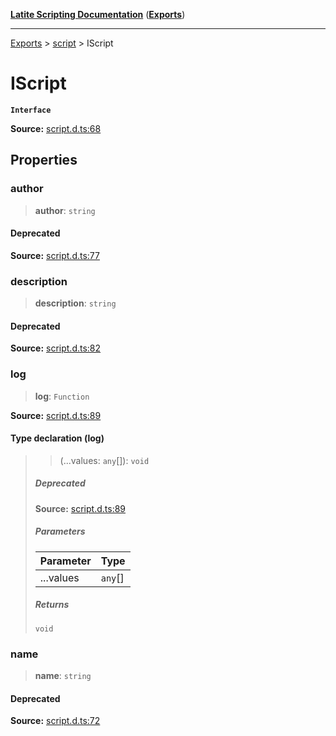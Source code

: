 [**Latite Scripting Documentation**](../../README.md) ([**Exports**](../../exports.md))

---

[Exports](../../exports.md) > [script](../index.md) > IScript

# IScript

**`Interface`**

**Source:** [script.d.ts:68](https://github.com/EpiclyRaspberry/latitescripting.github.io/blob/0717eac/definitions/script.d.ts#L68)

## Properties

### author

> **author**: `string`

#### Deprecated

**Source:** [script.d.ts:77](https://github.com/EpiclyRaspberry/latitescripting.github.io/blob/0717eac/definitions/script.d.ts#L77)

### description

> **description**: `string`

#### Deprecated

**Source:** [script.d.ts:82](https://github.com/EpiclyRaspberry/latitescripting.github.io/blob/0717eac/definitions/script.d.ts#L82)

### log

> **log**: `Function`

**Source:** [script.d.ts:89](https://github.com/EpiclyRaspberry/latitescripting.github.io/blob/0717eac/definitions/script.d.ts#L89)

#### Type declaration (log)

> > (...values: `any`[]): `void`
>
> ##### Deprecated
>
> **Source:** [script.d.ts:89](https://github.com/EpiclyRaspberry/latitescripting.github.io/blob/0717eac/definitions/script.d.ts#L89)
>
> ##### Parameters
>
> | Parameter | Type    |
> | :-------- | :------ |
> | ...values | `any`[] |
>
> ##### Returns
>
> `void`

### name

> **name**: `string`

#### Deprecated

**Source:** [script.d.ts:72](https://github.com/EpiclyRaspberry/latitescripting.github.io/blob/0717eac/definitions/script.d.ts#L72)
